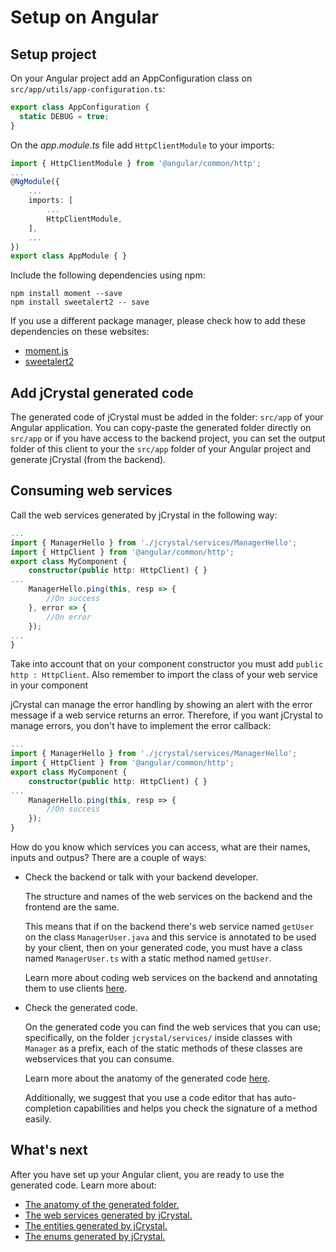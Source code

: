 # Setup on Angular

## Setup project

On your Angular project add an AppConfiguration class on `src/app/utils/app-configuration.ts`:

```typescript
export class AppConfiguration {
  static DEBUG = true;
}
```

On the _app.module.ts_ file add `HttpClientModule` to your imports:

```typescript
import { HttpClientModule } from '@angular/common/http';
...
@NgModule({
	...
	imports: [
		...
		HttpClientModule,
	],
	...
})
export class AppModule { }
```

Include the following dependencies using npm:

```
npm install moment --save
npm install sweetalert2 -- save
```
If you use a different package manager, please check how to add these dependencies on these websites: 
- [moment.js](https://momentjs.com/)
- [sweetalert2](https://github.com/sweetalert2/sweetalert2)

## Add jCrystal generated code
The generated code of jCrystal must be added in the folder: `src/app` of your Angular application. You can copy-paste the generated folder directly on `src/app` or if you have access to the backend project, you can set the output folder of this client to your the `src/app` folder of your Angular project and generate jCrystal (from the backend). 

## Consuming web services
Call the web services generated by jCrystal in the following way:

```typescript
...
import { ManagerHello } from './jcrystal/services/ManagerHello';
import { HttpClient } from '@angular/common/http';
export class MyComponent {
	constructor(public http: HttpClient) { }
...
    ManagerHello.ping(this, resp => {
        //On success
    }, error => {
        //On error
    });
...
}
```

Take into account that on your component constructor you must add `public http : HttpClient`. Also remember to import the class of your web service in your component

jCrystal can manage the error handling by showing an alert with the error message if a web service returns an error. Therefore, if you want jCrystal to manage errors, you don't have to implement the error callback:


```typescript
...
import { ManagerHello } from './jcrystal/services/ManagerHello';
import { HttpClient } from '@angular/common/http';
export class MyComponent {
	constructor(public http: HttpClient) { }
...
    ManagerHello.ping(this, resp => {
        //On success
    });
}
```

How do you know which services you can access, what are their names, inputs and outpus? There are a couple of ways:

- Check the backend or talk with your backend developer. 

    The structure and names of the web services on the backend and the frontend are the same. 

    This means that if on the backend there's web service named `getUser` on the class `ManagerUser.java` and this service is annotated to be used by your client, then on your generated code, you must have a class named `ManagerUser.ts` with a static method named `getUser`.

    Learn more about coding web services on the backend and annotating them to use clients [here](/server/clients/general.md).

- Check the generated code. 
    
    On the generated code you can find the web services that you can use; specifically, on the folder `jcrystal/services/` inside classes with `Manager` as a prefix, each of the static methods of these classes are webservices that you can consume.

    Learn more about the anatomy of the generated code [here](anatomy.md).

    Additionally, we suggest that you use a code editor that has auto-completion capabilities and helps you check the signature of a method easily.

## What's next
After you have set up your Angular client, you are ready to use the generated code. 
Learn more about:
- [The anatomy of the generated folder.](anatomy.md)
- [The web services generated by jCrystal.](webservices.md)
- [The entities generated by jCrystal.](entities.md)
- [The enums generated by jCrystal.](enums.md)
